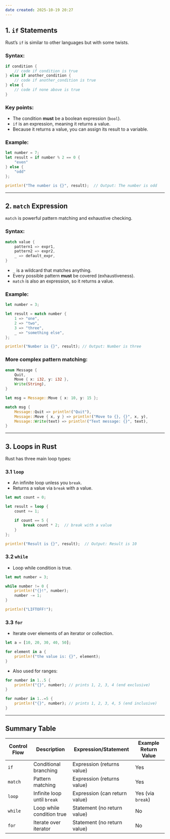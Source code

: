 ```yaml
---
date created: 2025-10-19 20:27
---
```


## 1. `if` Statements

Rust’s `if` is similar to other languages but with some twists.

### Syntax:

```rust
if condition {
    // code if condition is true
} else if another_condition {
    // code if another_condition is true
} else {
    // code if none above is true
}
```

### Key points:

- The condition **must** be a boolean expression (`bool`).
- `if` is an expression, meaning it returns a value.
- Because it returns a value, you can assign its result to a variable.

### Example:

```rust
let number = 7;
let result = if number % 2 == 0 {
    "even"
} else {
    "odd"
};

println!("The number is {}", result);  // Output: The number is odd
```

---

## 2. `match` Expression
`match` is powerful pattern matching and exhaustive checking.
### Syntax:

```rust
match value {
    pattern1 => expr1,
    pattern2 => expr2,
    _ => default_expr,
}
```

- `_` is a wildcard that matches anything.
- Every possible pattern **must** be covered (exhaustiveness).
- `match` is also an expression, so it returns a value.

### Example:

```rust
let number = 3;

let result = match number {
    1 => "one",
    2 => "two",
    3 => "three",
    _ => "something else",
};

println!("Number is {}", result); // Output: Number is three
```

### More complex pattern matching:

```rust
enum Message {
    Quit,
    Move { x: i32, y: i32 },
    Write(String),
}

let msg = Message::Move { x: 10, y: 15 };

match msg {
    Message::Quit => println!("Quit"),
    Message::Move { x, y } => println!("Move to {}, {}", x, y),
    Message::Write(text) => println!("Text message: {}", text),
}
```

---

## 3. Loops in Rust

Rust has three main loop types:

### 3.1 `loop`

- An infinite loop unless you `break`.
- Returns a value via `break` with a value.

```rust
let mut count = 0;

let result = loop {
    count += 1;

    if count == 5 {
        break count * 2;  // break with a value
    }
};

println!("Result is {}", result);  // Output: Result is 10
```

### 3.2 `while`

- Loop while condition is true.

```rust
let mut number = 3;

while number != 0 {
    println!("{}!", number);
    number -= 1;
}

println!("LIFTOFF!");
```

### 3.3 `for`

- Iterate over elements of an iterator or collection.

```rust
let a = [10, 20, 30, 40, 50];

for element in a {
    println!("the value is: {}", element);
}
```

- Also used for ranges:

```rust
for number in 1..5 {
    println!("{}", number); // prints 1, 2, 3, 4 (end exclusive)
}

for number in 1..=5 {
    println!("{}", number); // prints 1, 2, 3, 4, 5 (end inclusive)
}
```

---

## Summary Table

| Control Flow | Description                 | Expression/Statement          | Example Return Value |
| ------------ | --------------------------- | ----------------------------- | -------------------- |
| `if`         | Conditional branching       | Expression (returns value)    | Yes                  |
| `match`      | Pattern matching            | Expression (returns value)    | Yes                  |
| `loop`       | Infinite loop until `break` | Expression (can return value) | Yes (via `break`)    |
| `while`      | Loop while condition true   | Statement (no return value)   | No                   |
| `for`        | Iterate over iterator       | Statement (no return value)   | No                   |
